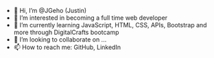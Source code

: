 - 👋 Hi, I’m @JGeho (Justin)
- 👀 I’m interested in becoming a full time web developer
- 🌱 I’m currently learning JavaScript, HTML, CSS, APIs, Bootstrap and more through DigitalCrafts bootcamp
- 💞️ I’m looking to collaborate on ...
- 📫 How to reach me: GitHub, LinkedIn

<!---
JGeho/JGeho is a ✨ special ✨ repository because its `README.md` (this file) appears on your GitHub profile.
You can click the Preview link to take a look at your changes.
--->

